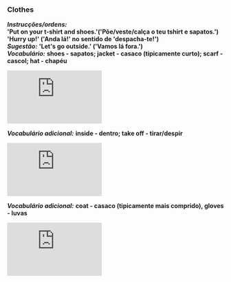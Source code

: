 ### Clothes

***Instrucções/ordens:***  
**'Put on your t-shirt and shoes.'('Põe/veste/calça o teu tshirt e sapatos.')**    
**'Hurry up!' ('Anda lá!' no sentido de 'despacha-te!')**  
***Sugestão:*** **'Let's go outside.' ('Vamos lá fora.')**   
***Vocabulário:*** **shoes - sapatos; jacket - casaco (tipicamente curto); scarf - cascol; hat - chapéu**  

<iframe width="220" height="124" src="https://www.youtube.com/embed/-jBfb33_KHU" title="YouTube video player" frameborder="0" allow="accelerometer; autoplay; clipboard-write; encrypted-media; gyroscope; picture-in-picture" allowfullscreen></iframe>  

***Vocabulário adicional:*** **inside - dentro; take off - tirar/despir**  
<iframe width="220" height="124" src="https://www.youtube.com/embed/tE-CZkUplRE" title="YouTube video player" frameborder="0" allow="accelerometer; autoplay; clipboard-write; encrypted-media; gyroscope; picture-in-picture" allowfullscreen></iframe>  

***Vocabulário adicional:*** **coat - casaco (tipicamente mais comprido), gloves - luvas**  
<iframe width="220" height="124" src="https://www.youtube.com/embed/5e3kVR3wSSM?end=38" title="YouTube video player" frameborder="0" allow="accelerometer; autoplay; clipboard-write; encrypted-media; gyroscope; picture-in-picture" allowfullscreen></iframe>  

